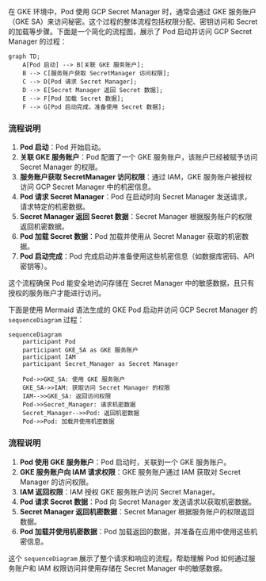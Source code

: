 在 GKE 环境中，Pod 使用 GCP Secret Manager 时，通常会通过 GKE 服务账户（GKE SA）来访问秘密。这个过程的整体流程包括权限分配、密钥访问和 Secret 的加载等步骤。下面是一个简化的流程图，展示了 Pod 启动并访问 GCP Secret Manager 的过程：

```mermaid
graph TD;
    A[Pod 启动] --> B[关联 GKE 服务账户];
    B --> C[服务账户获取 SecretManager 访问权限];
    C --> D[Pod 请求 Secret Manager];
    D --> E[Secret Manager 返回 Secret 数据];
    E --> F[Pod 加载 Secret 数据];
    F --> G[Pod 启动完成，准备使用 Secret 数据];
```

### 流程说明

1. **Pod 启动**：Pod 开始启动。
2. **关联 GKE 服务账户**：Pod 配置了一个 GKE 服务账户，该账户已经被赋予访问 Secret Manager 的权限。
3. **服务账户获取 SecretManager 访问权限**：通过 IAM，GKE 服务账户被授权访问 GCP Secret Manager 中的机密信息。
4. **Pod 请求 Secret Manager**：Pod 在启动时向 Secret Manager 发送请求，请求特定的机密数据。
5. **Secret Manager 返回 Secret 数据**：Secret Manager 根据服务账户的权限返回机密数据。
6. **Pod 加载 Secret 数据**：Pod 加载并使用从 Secret Manager 获取的机密数据。
7. **Pod 启动完成**：Pod 完成启动并准备使用这些机密信息（如数据库密码、API 密钥等）。

这个流程确保 Pod 能安全地访问存储在 Secret Manager 中的敏感数据，且只有授权的服务账户才能进行访问。

下面是使用 Mermaid 语法生成的 GKE Pod 启动并访问 GCP Secret Manager 的 `sequenceDiagram` 过程：

```mermaid
sequenceDiagram
    participant Pod
    participant GKE_SA as GKE 服务账户
    participant IAM
    participant Secret_Manager as Secret Manager

    Pod->>GKE_SA: 使用 GKE 服务账户
    GKE_SA->>IAM: 获取访问 Secret Manager 的权限
    IAM-->>GKE_SA: 返回访问权限
    Pod->>Secret_Manager: 请求机密数据
    Secret_Manager-->>Pod: 返回机密数据
    Pod->>Pod: 加载并使用机密数据
```

### 流程说明

1. **Pod 使用 GKE 服务账户**：Pod 启动时，关联到一个 GKE 服务账户。
2. **GKE 服务账户向 IAM 请求权限**：GKE 服务账户通过 IAM 获取对 Secret Manager 的访问权限。
3. **IAM 返回权限**：IAM 授权 GKE 服务账户访问 Secret Manager。
4. **Pod 请求 Secret 数据**：Pod 向 Secret Manager 发送请求以获取机密数据。
5. **Secret Manager 返回机密数据**：Secret Manager 根据服务账户的权限返回数据。
6. **Pod 加载并使用机密数据**：Pod 加载返回的数据，并准备在应用中使用这些机密信息。

这个 `sequenceDiagram` 展示了整个请求和响应的流程，帮助理解 Pod 如何通过服务账户和 IAM 权限访问并使用存储在 Secret Manager 中的敏感数据。
